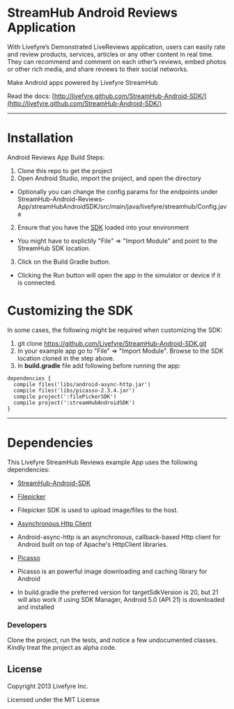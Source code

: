 StreamHub Android Reviews Application
=============================
With Livefyre’s Demonstrated LiveReviews application, users can easily rate and review products, services, articles or any other content in real time. They can recommend and comment on each other’s reviews, embed photos or other rich media, and share reviews to their social networks.

Make Android apps powered by Livefyre StreamHub

Read the docs: [http://livefyre.github.com/StreamHub-Android-SDK/](http://livefyre.github.com/StreamHub-Android-SDK/)

---
Installation
=============================
Android Reviews App Build Steps:

1. Clone this repo to get the project
2. Open Android Studio, import the project, and open the directory
 * Optionally you can change the config params for the endpoints under StreamHub-Android-Reviews-App/streamHubAndroidSDK/src/main/java/livefyre/streamhub/Config.java
2. Ensure that you have the <a href="https://github.com/Livefyre/StreamHub-Android-SDK.git">SDK</a> loaded into your environment
 * You might have to explictily "File" => "Import Module" and point to the StreamHub SDK location.
3. Click on the Build Gradle button.
 * Clicking the Run button will open the app in the simulator or device if it is connected.

Customizing the SDK
=============================
In some cases, the following might be required when customizing the SDK:

1. git clone https://github.com/Livefyre/StreamHub-Android-SDK.git
2. In your example app go to "File" => "Import Module". Browse to the SDK location cloned in the step above.
3. In **build.gradle** file add following before running the app:

```
dependencies {
  compile files('libs/android-async-http.jar')
  compile files('libs/picasso-2.3.4.jar')
  compile project(':filePickerSDK')
  compile project(':streamHubAndroidSDK')
}
```

---
Dependencies
=============================
This Livefyre StreamHub Reviews example App uses the following dependencies:
* [StreamHub-Android-SDK](https://github.com/Livefyre/StreamHub-Android-SDK/)

* [Filepicker](https://github.com/Ink/filepicker-android)
 * Filepicker SDK is used to upload image/files to the host.
* [Asynchronous Http Client](https://github.com/loopj/android-async-http)
 * Android-async-http is an asynchronous, callback-based Http client for Android built on top of Apache's HttpClient libraries.
* [Picasso](https://github.com/square/picasso)
 * Picasso is an powerful image downloading and caching library for Android
* In build.gradle the preferred version for targetSdkVersion is 20, but 21  will also work if using SDK Manager,  Android 5.0 (API 21) is  downloaded and installed

### Developers
Clone the project, run the tests, and notice a few undocumented classes. Kindly treat the project as alpha code.

## License
Copyright 2013 Livefyre Inc.

Licensed under the MIT License
